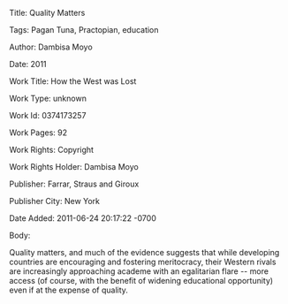 Title:  Quality Matters

Tags:   Pagan Tuna, Practopian, education

Author: Dambisa Moyo

Date:   2011

Work Title: How the West was Lost

Work Type: unknown

Work Id: 0374173257

Work Pages: 92

Work Rights: Copyright

Work Rights Holder: Dambisa Moyo

Publisher: Farrar, Straus and Giroux

Publisher City: New York

Date Added: 2011-06-24 20:17:22 -0700

Body: 

Quality matters, and much of the evidence suggests that while developing countries are encouraging and fostering meritocracy, their Western rivals are increasingly approaching academe with an egalitarian flare -- more access (of course, with the benefit of widening educational opportunity) even if at the expense of quality. 

